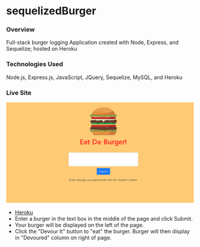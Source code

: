 # sequelizedBurger

### Overview

 Full-stack burger logging Application created with Node, Express, and Sequelize; hosted on Heroku

### Technologies Used

Node.js, Express.js, JavaScript, JQuery, Sequelize, MySQL, and Heroku

### Live Site 

![Landing Page Image](EatDaBurgerPage.png)

   * [Heroku](https://limitless-wildwood-91948.herokuapp.com/)
   * Enter a burger in the text box in the middle of the page and click Submit.
   * Your burger will be displayed on the left of the page.
   * Click the "Devour It" button to "eat" the burger.  Burger will then display in "Devoured" column on right of page.